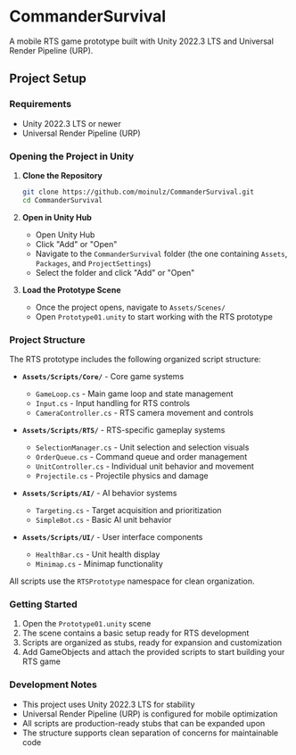# CommanderSurvival

A mobile RTS game prototype built with Unity 2022.3 LTS and Universal Render Pipeline (URP).

## Project Setup

### Requirements
- Unity 2022.3 LTS or newer
- Universal Render Pipeline (URP)

### Opening the Project in Unity

1. **Clone the Repository**
   ```bash
   git clone https://github.com/moinulz/CommanderSurvival.git
   cd CommanderSurvival
   ```

2. **Open in Unity Hub**
   - Open Unity Hub
   - Click "Add" or "Open"
   - Navigate to the `CommanderSurvival` folder (the one containing `Assets`, `Packages`, and `ProjectSettings`)
   - Select the folder and click "Add" or "Open"

3. **Load the Prototype Scene**
   - Once the project opens, navigate to `Assets/Scenes/`
   - Open `Prototype01.unity` to start working with the RTS prototype

### Project Structure

The RTS prototype includes the following organized script structure:

- **`Assets/Scripts/Core/`** - Core game systems
  - `GameLoop.cs` - Main game loop and state management
  - `Input.cs` - Input handling for RTS controls
  - `CameraController.cs` - RTS camera movement and controls

- **`Assets/Scripts/RTS/`** - RTS-specific gameplay systems
  - `SelectionManager.cs` - Unit selection and selection visuals
  - `OrderQueue.cs` - Command queue and order management
  - `UnitController.cs` - Individual unit behavior and movement
  - `Projectile.cs` - Projectile physics and damage

- **`Assets/Scripts/AI/`** - AI behavior systems
  - `Targeting.cs` - Target acquisition and prioritization
  - `SimpleBot.cs` - Basic AI unit behavior

- **`Assets/Scripts/UI/`** - User interface components
  - `HealthBar.cs` - Unit health display
  - `Minimap.cs` - Minimap functionality

All scripts use the `RTSPrototype` namespace for clean organization.

### Getting Started

1. Open the `Prototype01.unity` scene
2. The scene contains a basic setup ready for RTS development
3. Scripts are organized as stubs, ready for expansion and customization
4. Add GameObjects and attach the provided scripts to start building your RTS game

### Development Notes

- This project uses Unity 2022.3 LTS for stability
- Universal Render Pipeline (URP) is configured for mobile optimization
- All scripts are production-ready stubs that can be expanded upon
- The structure supports clean separation of concerns for maintainable code